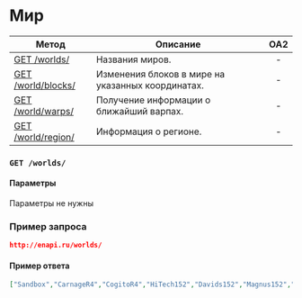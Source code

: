 Мир
==========

| Метод | Описание | OA2 |
| ----- | -------- |:---:|
| [GET /worlds/](worlds.md) | Названия миров. | - |
| [GET /world/blocks/](worlds.md) | Изменения блоков в мире на указанных координатах. | - |
| [GET /world/warps/](worlds.md) | Получение информации о ближайший варпах. | - |
| [GET /world/region/](worlds.md) | Информация о регионе. | - |

### ``` GET /worlds/ ``` 

#### Параметры

Параметры не нужны

### Пример запроса

```json 
http://enapi.ru/worlds/
```

#### Пример ответа

```json 
["Sandbox","CarnageR4","CogitoR4","HiTech152","Davids152","Magnus152","Theos","DedalR2","AmberR4"]
```





